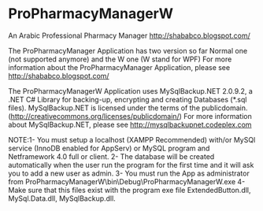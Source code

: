 # ProPharmacyManagerW
An Arabic Professional Pharmacy Manager http://shababco.blogspot.com/

The ProPharmacyManager Application has two version so far Normal one (not
supported anymore) and the W one (W stand for WPF)
For more information about the ProPharmacyManager Application, please see 
http://shababco.blogspot.com/ 

The ProPharmacyManagerW Application uses MySqlBackup.NET 2.0.9.2, a .NET C#
Library for backing-up, encrypting and creating Databases (*.sql files).
MySqlBackup.NET is licensed under the terms of the publicdomain. (http://creativecommons.org/licenses/publicdomain/)
For more information about MySqlBackup.NET,
please see http://mysqlbackupnet.codeplex.com

NOTE:1- You must setup a localhost (XAMPP Recommended) with/or MySQl service
        (InnoDB enabled for AppServ) or MySQL program and Netframework 4.0 full or client.
     2- The database will be created automatically when the user run the program for
        the first time and it will ask you to add a new user as admin.
	 3- You must run the App as administrator from 
	    ProPharmacyManagerW\bin\Debug\ProPharmacyManagerW.exe
     4- Make sure that this files exist with the program exe file 
        ExtendedButton.dll, MySql.Data.dll, MySqlBackup.dll.
